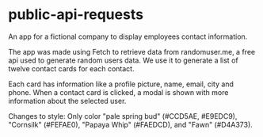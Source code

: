 # public-api-requests
 An app for a fictional company to display employees contact information.

The app was made using Fetch to retrieve data from randomuser.me, a free api used to generate random users data. We use it to generate a list of twelve contact cards for each contact.

Each card has information like a profile picture, name, email, city and phone. When a contact card is clicked, a modal is shown with more information about the selected user.

Changes to style: Only color
 "pale spring bud" (#CCD5AE, #E9EDC9),  "Cornsilk" (#FEFAE0), "Papaya Whip" (#FAEDCD), and "Fawn" (#D4A373).